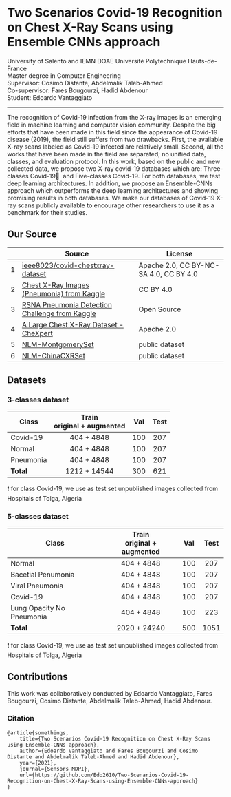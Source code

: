 # Two Scenarios Covid-19 Recognition on Chest X-Ray Scans using Ensemble CNNs approach

University of Salento and IEMN DOAE Université Polytechnique Hauts-de-France  
Master degree in Computer Engineering  
Supervisor: Cosimo Distante, Abdelmalik Taleb-Ahmed  
Co-supervisor: Fares Bougourzi, Hadid Abdenour   
Student: Edoardo Vantaggiato

___
The recognition of Covid-19 infection from the X-ray images is an emerging field in machine learning and computer vision community. Despite the big efforts that have been made in this field since the appearance of Covid-19 disease (2019), the field still suffers from two drawbacks. First, the available X-ray scans labeled as Covid-19 infected are relatively small. Second, all the works that have been made in the field are separated; no unified data, classes, and evaluation protocol. In this work, based on the public and new collected data, we propose two X-ray covid-19 databases which are: Three-classes Covid-19 ِ and Five-classes Covid-19. For both databases, we test deep learning architectures. In addition, we propose an Ensemble-CNNs approach which outperforms the deep learning architectures and showing promising results in both databases. We make our databases of Covid-19 X-ray scans publicly available to encourage other researchers to use it as a benchmark for their studies.


## Our Source
| | Source | License |
| - | ------ | ------- |
| 1 | [ieee8023/covid-chestxray-dataset](https://github.com/ieee8023/covid-chestxray-dataset) | Apache 2.0, CC BY-NC-SA 4.0, CC BY 4.0 |
| 2 | [Chest X-Ray Images (Pneumonia) from Kaggle](https://www.kaggle.com/paultimothymooney/chest-xray-pneumonia) | CC BY 4.0 |
| 3 | [RSNA Pneumonia Detection Challenge from Kaggle](https://www.kaggle.com/c/rsna-pneumonia-detection-challenge) | Open Source |
| 4 | [A Large Chest X-Ray Dataset - CheXpert](https://stanfordmlgroup.github.io/competitions/chexpert/) | Apache 2.0 |
| 5 | [NLM-MontgomerySet](https://lhncbc.nlm.nih.gov/publication/pub9931) | public dataset |
| 6 | [NLM-ChinaCXRSet](https://lhncbc.nlm.nih.gov/publication/pub9931) | public dataset |


## Datasets

### 3-classes dataset

| Class | Train </br>original + augmented | Val | Test |
| ----- | :---: | :-: | :--: |
| Covid-19 | 404 + 4848 | 100 | 207 |
| Normal | 404 + 4848 | 100 | 207 |
| Pneumonia | 404 + 4848 | 100 | 207 |
| **Total** | 1212 + 14544 | 300 | 621 |

:exclamation: for class Covid-19, we use as test set unpublished images collected from Hospitals of Tolga, Algeria

### 5-classes dataset

| Class | Train </br>original + augmented | Val | Test |
| ----- | :---: | :-: | :--: |
| Normal | 404 + 4848 | 100 | 207 |
| Bacetial Penumonia | 404 + 4848 | 100 | 207 |
| Viral Pneumonia | 404 + 4848 | 100 | 207 |
| Covid-19 | 404 + 4848 | 100 | 207 |
| Lung Opacity No Pneumonia | 404 + 4848 | 100 | 223 |
| **Total** | 2020 + 24240 | 500 | 1051 |

:exclamation: for class Covid-19, we use as test set unpublished images collected from Hospitals of Tolga, Algeria

## Contributions

This work was collaboratively conducted by Edoardo Vantaggiato, Fares Bougourzi, Cosimo Distante, Abdelmalik Taleb-Ahmed, Hadid Abdenour.  

### Citation
```
@article{somethings,
    title={Two Scenarios Covid-19 Recognition on Chest X-Ray Scans using Ensemble-CNNs approach},
    author={Edoardo Vantaggiato and Fares Bougourzi and Cosimo Distante and Abdelmalik Taleb-Ahmed and Hadid Abdenour},
    year={2021},
    journal={Sensors MDPI},
    url={https://github.com/Edo2610/Two-Scenarios-Covid-19-Recognition-on-Chest-X-Ray-Scans-using-Ensemble-CNNs-approach}
}
```
